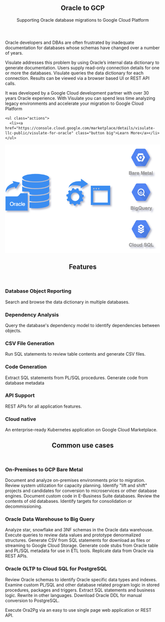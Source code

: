 <div>
<!-- Banner -->
<section id="banner">
  <div class="content">
    <header>
      <h1>Oracle to GCP</h1>
      <p>Supporting Oracle database migrations to Google Cloud Platform</p>
    </header>
    <p>Oracle developers and DBAs are often frustrated by inadequate documentation for databases whose schemas have changed over a number of years.</p>
    <p>Visulate addresses this problem by using Oracle’s internal data dictionary to generate documentation. Users supply read-only connection details for one or more the databases. Visulate queries the data dictionary for each connection. Results can be viewed via a browser based UI or REST API calls.</p>
    <p>It was developed by a Google Cloud development partner with over 30 years Oracle experience. With Visulate you can spend less time analyzing legacy environments and accelerate your migration to Google Cloud Platform</p>

    <ul class="actions">
      <li><a href="https://console.cloud.google.com/marketplace/details/visulate-llc-public/visulate-for-oracle" class="button big">Learn More</a></li>
    </ul>
  </div>
  <span class="image">
    <img src="images/visulate-for-oracle.png" alt="Visulate for Oracle" style="height: auto"/>
  </span>
</section>

<!-- Section -->
  <section>
    <header class="major">
      <h2>Features</h2>
    </header>
    <div class="features">
      <article>
        <span class="icon solid fa-database"></span>
        <div class="content">
          <h3>Database Object Reporting</h3>
          <p>Search and browse the data dictionary in multiple databases.</p>
        </div>
      </article>
      <article>
        <span class="icon solid fa-search"></span>
        <div class="content">
          <h3>Dependency Analysis</h3>
          <p>Query the database's dependency model to identify dependencies between objects.</p>
        </div>
      </article>
      <article>
        <span class="icon solid fa-file"></span>
        <div class="content">
          <h3>CSV File Generation</h3>
          <p>Run SQL statements to review table contents and generate CSV files.</p>
        </div>
      </article>
      <article>
        <span class="icon solid fa-sitemap"></span>
        <div class="content">
          <h3>Code Generation</h3>
         <p>Extract SQL statements from PL/SQL procedures. Generate code from database metadata</p>
        </div>
      </article>      
      <article>
        <span class="icon solid fa-wrench"></span>
        <div class="content">
          <h3>API Support</h3>
          <p>REST APIs for all application features.</p>
        </div>
      </article>
      <article>
        <span class="icon solid fa-cloud"></span>
        <div class="content">
          <h3>Cloud native</h3>
          <p>An enterprise-ready Kubernetes application on Google Cloud Marketplace.</p>
        </div>
      </article>
    </div>
  </section>
</div>
<div>
  <header class="major">
    <h2>Common use cases</h2>
  </header>
</div>

### On-Premises to GCP Bare Metal

Document and analyze on-premises environments prior to migration. Review system utilization for capacity planning. Identify "lift and shift" projects and candidates for conversion to microservices or other database engines. Document custom code in E-Business Suite databases. Review the contents of old databases. Identify targets for consolidation or decommissioning.

### Oracle Data Warehouse to Big Query

Analyze star, snowflake and 3NF schemas in the Oracle data warehouse. Execute queries to review data values and prototype denormalized structures. Generate CSV from SQL statements for download as files or streaming to Google Cloud Storage. Generate code stubs from Oracle table and PL/SQL metadata for use in ETL tools. Replicate data from Oracle via REST APIs.

### Oracle OLTP to Cloud SQL for PostgreSQL

Review Oracle schemas to identify Oracle specific data types and indexes. Examine custom PL/SQL and other database related program logic in stored procedures, packages and triggers. Extract SQL statements and business logic. Rewrite in other languages. Download Oracle DDL for manual conversion to PostgreSQL.

Execute Ora2Pg via an easy to use single page web application or REST API.
